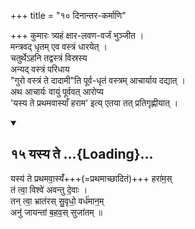 +++
title = "१० दिनान्तर-कर्माणि"

+++
कुमारः त्र्यहं क्षार-लवण-वर्जं भुञ्जीत ।  
मन्त्रवद् धृतम् एव वस्त्रं धारयेत् ।  
चतुर्थेऽहनि तद्वस्त्रं विस्रस्य  
अन्यद् वस्त्रं परिधाय  
"गुरो वस्त्रं ते दादामी"ति पूर्व-धृतं वस्त्रम् आचार्याय दद्यात् ।  
अथ आचार्यः वायुं पूर्ववत् आरोप्य  
'यस्य ते प्रथमवास्याँ हराम' इत्य् एतया तत् प्रतिगृह्णीयात् । 

<div class="js_include bg-light-yellow" includetitle="false" newlevelforh1="2" unfilled url="/vedAH_yajuH/taittirIyam/sUtram/ApastambaH/gRhyam/ekAgnikANDam/vishvAsa-prastutiH/2_06/15_yasya_te.md">
<details open><summary><h2>१५ यस्य ते ...{Loading}...</h2></summary>


यस्य॑ ते प्रथमवा॒स्यँ॑+++(=प्रथमाच्छादितं)+++ हरा॑म॒स्  
तं त्वा॒ विश्वे॑ अवन्तु दे॒वाः ।  
तन् त्वा॒ भ्रात॑रस् सु॒वृधो॒ वर्ध॑मान॒म्  
अनु॑ जायन्तां ब॒हव॒स् सुजा॑तम् ॥

</details>
</div>
